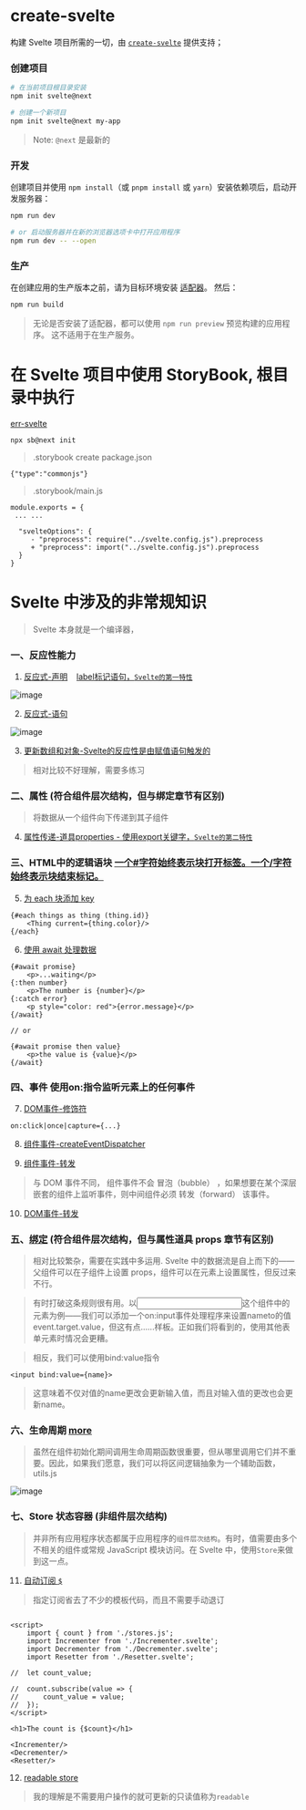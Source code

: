 # create-svelte

构建 Svelte 项目所需的一切，由 [`create-svelte`](https://github.com/sveltejs/kit/tree/master/packages/create-svelte) 提供支持；

### 创建项目

```bash
# 在当前项目根目录安装
npm init svelte@next

# 创建一个新项目
npm init svelte@next my-app
```

> Note: `@next` 是最新的

### 开发

创建项目并使用 `npm install`（或 `pnpm install` 或 `yarn`）安装依赖项后，启动开发服务器：

```bash
npm run dev

# or 启动服务器并在新的浏览器选项卡中打开应用程序
npm run dev -- --open
```

### 生产

在创建应用的生产版本之前，请为目标环境安装 [适配器](https://kit.svelte.dev/docs#adapters)。 然后：

```bash
npm run build
```

> 无论是否安装了适配器，都可以使用 `npm run preview` 预览构建的应用程序。 这不适用于在生产服务。

# 在 Svelte 项目中使用 StoryBook, 根目录中执行

[err-svelte](https://github.com/sveltejs/kit/issues/2801)

```base
npx sb@next init
```

> .storybook create package.json

```base
{"type":"commonjs"}
```

> .storybook/main.js

```base
module.exports = {
 ... ...

  "svelteOptions": {
     - "preprocess": require("../svelte.config.js").preprocess
     + "preprocess": import("../svelte.config.js").preprocess
  }
}
```

# Svelte 中涉及的非常规知识

> Svelte 本身就是一个编译器，

### 一、反应性能力

1. [反应式-声明](https://svelte.dev/tutorial/reactive-declarations) &nbsp;&nbsp; [label标记语句，`Svelte的第一特性`](https://developer.mozilla.org/zh-CN/docs/Web/JavaScript/Reference/Statements/label)

![image](https://user-images.githubusercontent.com/93444868/141734003-db35366b-176e-450b-8f1f-c89700e1507a.png)

2. [反应式-语句](https://svelte.dev/tutorial/reactive-statements)

![image](https://user-images.githubusercontent.com/93444868/141735023-be37296c-17b6-4ea9-a990-86e25c44d0f0.png)

3. [更新数组和对象-Svelte的反应性是由赋值语句触发的](https://svelte.dev/tutorial/updating-arrays-and-objects)

> 相对比较不好理解，需要多练习

### 二、属性 (符合组件层次结构，但与绑定章节有区别)

> 将数据从一个组件向下传递到其子组件

4. [属性传递-道具properties - 使用export关键字，`Svelte的第二特性`](https://svelte.dev/tutorial/declaring-props)

### 三、HTML中的逻辑语块 [一个#字符始终表示块打开标签。一个/字符始终表示块结束标记。](https://svelte.dev/tutorial/else-blocks)

5. [为 each 块添加 key](https://svelte.dev/tutorial/keyed-each-blocks)

```base
{#each things as thing (thing.id)}
	<Thing current={thing.color}/>
{/each}
```

6. [使用 await 处理数据](https:svelte.dev/tutorial/await-blocks)

```base
{#await promise}
	<p>...waiting</p>
{:then number}
	<p>The number is {number}</p>
{:catch error}
	<p style="color: red">{error.message}</p>
{/await}

// or

{#await promise then value}
	<p>the value is {value}</p>
{/await}
```

### 四、事件 使用on:指令监听元素上的任何事件

7. [DOM事件-修饰符](https://svelte.dev/tutorial/event-modifiers)

```base
on:click|once|capture={...}
```

8. [组件事件-createEventDispatcher](https://svelte.dev/tutorial/component-events) 

9. [组件事件-转发](https://svelte.dev/tutorial/event-forwarding)

> 与 DOM 事件不同， 组件事件不会 冒泡（bubble） ，如果想要在某个深层嵌套的组件上监听事件，则中间组件必须 转发（forward） 该事件。

10. [DOM事件-转发](https:svelte.dev/tutorial/dom-event-forwarding)

### 五、[绑定](https://svelte.dev/tutorial/text-inputs)  (符合组件层次结构，但与属性道具 props 章节有区别)

> 相对比较繁杂，需要在实践中多运用. Svelte 中的数据流是自上而下的——父组件可以在子组件上设置 props，组件可以在元素上设置属性，但反过来不行。

> 有时打破这条规则很有用。以<input>这个组件中的元素为例——我们可以添加一个on:input事件处理程序来设置nameto的值event.target.value，但这有点......样板。正如我们将看到的，使用其他表单元素时情况会更糟。

> 相反，我们可以使用bind:value指令

```base
<input bind:value={name}>
```

> 这意味着不仅对值的name更改会更新输入值，而且对输入值的更改也会更新name。

### 六、生命周期  [more](https://svelte.dev/docs#Run_time)

> 虽然在组件初始化期间调用生命周期函数很重要，但从哪里调用它们并不重要。因此，如果我们愿意，我们可以将区间逻辑抽象为一个辅助函数，utils.js

![image](https://user-images.githubusercontent.com/93444868/141764680-d13542b8-ef3c-46f2-8e83-1267389a8d57.png)

### 七、Store 状态容器 (非组件层次结构)

> 并非所有应用程序状态都属于应用程序的`组件层次结构`。有时，值需要由多个不相关的组件或常规 JavaScript 模块访问。在 Svelte 中，使用`Store`来做到这一点。

11. [自动订阅 `$`](https://svelte.dev/tutorial/auto-subscriptions)

> 指定订阅省去了不少的模板代码，而且不需要手动退订

```base

<script>
	import { count } from './stores.js';
	import Incrementer from './Incrementer.svelte';
	import Decrementer from './Decrementer.svelte';
	import Resetter from './Resetter.svelte';

// 	let count_value;

// 	count.subscribe(value => {
// 		count_value = value;
// 	});
</script>

<h1>The count is {$count}</h1>

<Incrementer/>
<Decrementer/>
<Resetter/>

```

12. [readable store](https://svelte.dev/tutorial/readable-stores)

> 我的理解是不需要用户操作的就可更新的只读值称为`readable`





